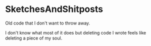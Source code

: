 # SketchesAndShitposts
Old code that I don't want to throw away.

I don't know what most of it does but deleting code I wrote feels like deleting a piece of my soul.
